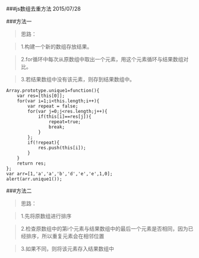 ###js数组去重方法 2015/07/28

###方法一
>思路：

>1.构建一个新的数组存放结果。

>2.for循环中每次从原数组中取出一个元素，用这个元素循环与结果数组对比。

>3.若结果数组中没有该元素，则存到结果数组中。

```
Array.prototype.unique1=function(){
	var res=[this[0]];
	for(var i=1;i<this.length;i++){
		var repeat = false;
		for(var j=0;j<res.length;j++){
			if(this[i]==res[j]){
				repeat=true;
				break;			
			}
		};
		if(!repeat){
			res.push(this[i]);
		}
	}
	return res;
};
var arr=[1,'a','a','b','d','e','e',1,0];
alert(arr.unique1()); 
```

###方法二
>思路：

>1.先将原数组进行排序

>2.检查原数组中的第i个元素与结果数组中的最后一个元素是否相同，因为已经排序，所以重复元素会在相邻位置

>3.如果不同，则将该元素存入结果数组中

```

```
